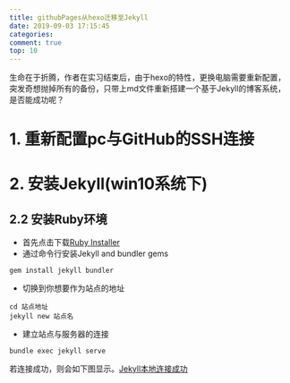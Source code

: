 ```yaml
---
title: githubPages从hexo迁移至Jekyll  
date: 2019-09-03 17:15:45  
categories:   
comment: true  
top: 10
---
```


生命在于折腾，作者在实习结束后，由于hexo的特性，更换电脑需要重新配置，突发奇想抛掉所有的备份，只带上md文件重新搭建一个基于Jekyll的博客系统，是否能成功呢？
# 1. 重新配置pc与GitHub的SSH连接
# 2. 安装Jekyll(win10系统下)
## 2.2 安装Ruby环境
- 首先点击下载[Ruby Installer](https://rubyinstaller.org/downloads/)  
- 通过命令行安装Jekyll and bundler gems  
```
gem install jekyll bundler
```
- 切换到你想要作为站点的地址  
```
cd 站点地址
jekyll new 站点名
```
- 建立站点与服务器的连接
```
bundle exec jekyll serve
```
若连接成功，则会如下图显示。[Jekyll本地连接成功](./images/Jekyll本地连接成功.png)
